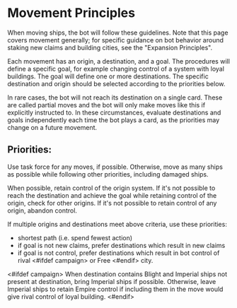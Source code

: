 # Movement Principles

When moving ships, the bot will follow these guidelines. Note that this page covers movement generally; for specific guidance on bot behavior around staking new claims and building cities, see the "Expansion Principles".

Each movement has an origin, a destination, and a goal. The procedures will define a specific goal, for example changing control of a system with loyal buildings. The goal will define one or more destinations. The specific destination and origin should be selected according to the priorities below.

In rare cases, the bot will not reach its destination on a single card. These are called partial moves and the bot will only make moves like this if explicitly instructed to. In these circumstances, evaluate destinations and goals independently each time the bot plays a card, as the priorities may change on a future movement.

## Priorities:

Use task force for any moves, if possible. Otherwise, move as many ships as possible while following other priorities, including damaged ships.

When possible, retain control of the origin system. If it's not possible to reach the destination and achieve the goal while retaining control of the origin, check for other origins. If it's not possible to retain control of any origin, abandon control.

If multiple origins and destinations meet above criteria, use these priorities:

- shortest path (i.e. spend fewest action)
- if goal is not new claims, prefer destinations which result in new claims
- if goal is not control, prefer destinations which result in bot control of rival <#ifdef campaign> or Free <#endif> city.

<#ifdef campaign>
When destination contains Blight and Imperial ships not present at destination, bring Imperial ships if possible. Otherwise, leave Imperial ships to retain Empire control if including them in the move would give rival control of loyal building.
<#endif>

<div class="pagebreak"> </div>
